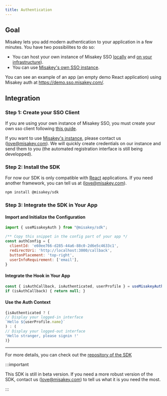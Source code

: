 ```yaml
---
title: Authentication
---
```


## Goal

Misakey lets you add modern authentication to your application in a few minutes. You have two possibilites to do so:

- You can host your own instance of Misakey SSO [locally](getting-started/running-locally.md) and [on your infrastructure](guides/deploy-on-prod.md)).
- You can use [Misakey's own SSO instance](app.misakey.com).

You can see an example of an app (an empty demo React application) using Misakey auth at https://demo.sso.misakey.com/.

## Integration
### Step 1: Create your SSO Client

If you are using your own instance of Misakey SSO, you must create your own sso client following [this guide](guides/create-auth-clients.md).

If you want to use [Misakey's instance](app.misakey.com), please contact us ([love@misakey.com](mailto:love@misakey.com)).
We will quickly create credentials on our instance and send them to you (the automated registration interface is still being developped).

### Step 2: Install the SDK

For now our SDK is only compatible with [React](https://reactjs.org/) applications. If you need another framework, you can tell us at ([love@misakey.com](mailto:love@misakey.com)).

```bash
npm install @misakey/sdk
```

### Step 3: Integrate the SDK in Your App

#### Import and Initialize the Configuration

```js
import { useMisakeyAuth } from "@misakey/sdk";

/** Copy this snippet in the config part of your app */
const authConfig = {
  clientId: 'e60ee766-d285-44a6-88c0-2d6e5c4633c1',
  redirectUri: 'http://localhost:3000/callback',
  buttonPlacement: 'top-right',
  userInfoRequirement: ['email'],
}

```

#### Integrate the Hook in Your App

```js
const { isAuthCallback, isAuthenticated, userProfile } = useMisakeyAuth(authConfig);
if (isAuthCallback) { return null; }

```

#### Use the Auth Context

```js
{isAuthenticated ? (
// Display your logged-in interface
`Hello ${userProfile.name}`
) : (
// Display your logged-out interface
'Hello stranger, please signin !'
)}
```

----

For more details, you can check out the [repository of the SDK](https://github.com/misakey/sso-js-sdk)

:::important

This SDK is still in beta version. If you need a more robust version of the SDK, contact us ([love@misakey.com](mailto:love@misakey.com)) to tell us what it is you need the most.

:::

